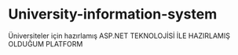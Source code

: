 # University-information-system
Üniversiteler için hazırlamış ASP.NET TEKNOLOJİSİ İLE HAZIRLAMIŞ OLDUĞUM PLATFORM
